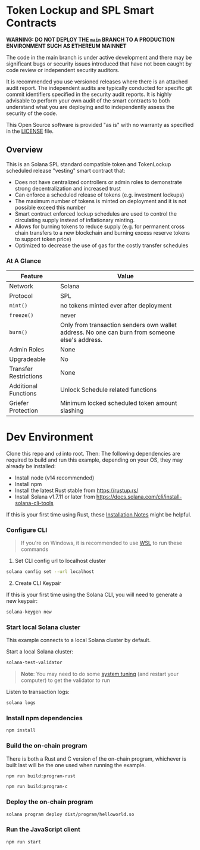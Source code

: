 # Token Lockup and SPL Smart Contracts

**WARNING: DO NOT DEPLOY THE `main` BRANCH TO A PRODUCTION ENVIRONMENT SUCH AS ETHEREUM MAINNET** 

The code in the main branch is under active development and there may be significant bugs or security issues introduced that have not been caught by code review or independent security auditors.  

It is recommended you use versioned releases where there is an attached audit report. The independent audits are typically conducted for specific git commit identifiers specified in the security audit reports. It is highly advisable to perform your own audit of the smart contracts to both understand what you are deploying and to independently assess the security of the code.

This Open Source software is provided "as is" with no warranty as specified in the [LICENSE](LICENSE) file.

## Overview

This is an Solana SPL standard compatible token and TokenLockup scheduled release "vesting" smart contract that:

* Does not have centralized controllers or admin roles to demonstrate strong decentralization and increased trust
* Can enforce a scheduled release of tokens (e.g. investment lockups)
* The maximum number of tokens is minted on deployment and it is not possible exceed this number
* Smart contract enforced lockup schedules are used to control the circulating supply instead of inflationary minting. 
* Allows for burning tokens to reduce supply (e.g. for permanent cross chain transfers to a new blockchain and burning excess reserve tokens to support token price)
* Optimized to decrease the use of gas for the costly transfer schedules

### At A Glance

| Feature               | Value                                                        |
| --------------------- | ------------------------------------------------------------ |
| Network               | Solana                                                       |
| Protocol              | SPL                                                          |
| `mint()`              | no tokens minted ever after deployment                       |
| `freeze()`            | never                                                        |
| `burn()`              | Only from transaction senders own wallet address. No one can burn from someone else's address. |
| Admin Roles           | None                                                         |
| Upgradeable           | No                                                           |
| Transfer Restrictions | None                                                         |
| Additional Functions  | Unlock Schedule related functions                            |
| Griefer Protection    | Minimum locked scheduled token amount slashing               |

# Dev Environment

Clone this repo and `cd` into root. Then:
The following dependencies are required to build and run this example, depending
on your OS, they may already be installed:

- Install node (v14 recommended)
- Install npm
- Install the latest Rust stable from https://rustup.rs/
- Install Solana v1.7.11 or later from
  https://docs.solana.com/cli/install-solana-cli-tools

If this is your first time using Rust, these [Installation
Notes](README-installation-notes.md) might be helpful.

### Configure CLI

> If you're on Windows, it is recommended to use [WSL](https://docs.microsoft.com/en-us/windows/wsl/install-win10) to run these commands

1. Set CLI config url to localhost cluster

```bash
solana config set --url localhost
```

2. Create CLI Keypair

If this is your first time using the Solana CLI, you will need to generate a new keypair:

```bash
solana-keygen new
```

### Start local Solana cluster

This example connects to a local Solana cluster by default.

Start a local Solana cluster:
```bash
solana-test-validator
```
> **Note**: You may need to do some [system tuning](https://docs.solana.com/running-validator/validator-start#system-tuning) (and restart your computer) to get the validator to run

Listen to transaction logs:
```bash
solana logs
```

### Install npm dependencies

```bash
npm install
```

### Build the on-chain program

There is both a Rust and C version of the on-chain program, whichever is built
last will be the one used when running the example.

```bash
npm run build:program-rust
```

```bash
npm run build:program-c
```

### Deploy the on-chain program

```bash
solana program deploy dist/program/helloworld.so
```

### Run the JavaScript client

```bash
npm run start
```
